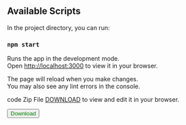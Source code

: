 ## Available Scripts

In the project directory, you can run:

### `npm start`

Runs the app in the development mode.\
Open [http://localhost:3000](http://localhost:3000) to view it in your browser.

The page will reload when you make changes.\
You may also see any lint errors in the console.

code Zip File [DOWNLOAD](https://github.com/Jovit-Mathew236/Mellow/archive/refs/heads/master.zip) to view and edit it in your browser.

<a><button style = "color: green" onclick="https://github.com/Jovit-Mathew236/Mellow/archive/refs/heads/master.zip">Download</button></a>
